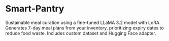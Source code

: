# Smart-Pantry
Sustainable meal curation using a fine-tuned LLaMA 3.2 model with LoRA. Generates 7-day meal plans from your inventory, prioritizing expiry dates to reduce food waste. Includes custom dataset and Hugging Face adapter.
